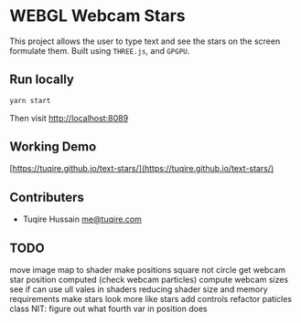 # WEBGL Webcam Stars

This project allows the user to type text and see the stars on the screen formulate them. Built using `THREE.js`, and `GPGPU`.

## Run locally

```bash
yarn start
```

Then visit [http://localhost:8089](http://localhost:8089)

## Working Demo

[https://tuqire.github.io/text-stars/](https://tuqire.github.io/text-stars/)

## Contributers

* Tuqire Hussain <me@tuqire.com>

## TODO

move image map to shader
make positions square not circle
get webcam star position computed (check webcam particles)
compute webcam sizes
see if can use ull vales in shaders reducing shader size and memory requirements
make stars look more like stars
add controls
refactor paticles class
NIT: figure out what fourth var in position does
